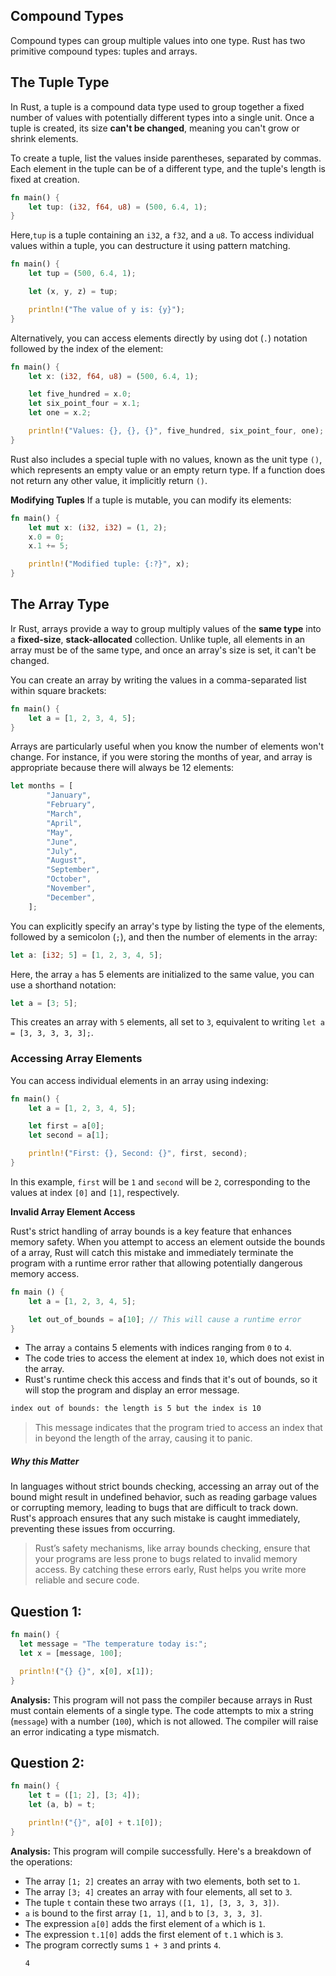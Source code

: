 ## Compound Types

Compound types can group multiple values into one type. Rust has two primitive compound types: tuples and arrays.

## The Tuple Type

In Rust, a tuple is a compound data type used to group together a fixed number of values with potentially different types into a single unit. Once a tuple is created, its size **can't be changed**, meaning you can't grow or shrink elements.

To create a tuple, list the values inside parentheses, separated by commas. Each element in the tuple can be of a different type, and the tuple's length is fixed at creation.

```rust
fn main() {
    let tup: (i32, f64, u8) = (500, 6.4, 1);
}
```

Here,`tup` is a tuple containing an `i32`, a `f32`, and a `u8`. To access individual values within a tuple, you can destructure it using pattern matching.

```rust
fn main() {
    let tup = (500, 6.4, 1);

    let (x, y, z) = tup;

    println!("The value of y is: {y}");
}
```

Alternatively, you can access elements directly by using dot (`.`) notation followed by the index of the element:

```rust
fn main() {
    let x: (i32, f64, u8) = (500, 6.4, 1);

    let five_hundred = x.0;
    let six_point_four = x.1;
    let one = x.2;

    println!("Values: {}, {}, {}", five_hundred, six_point_four, one);
}
```

Rust also includes a special tuple with no values, known as the unit type `()`, which represents an empty value or an empty return type. If a function does not return any other value, it implicitly return `()`.

**Modifying Tuples**
If a tuple is mutable, you can modify its elements:

```rust
fn main() {
    let mut x: (i32, i32) = (1, 2);
    x.0 = 0;
    x.1 += 5;

    println!("Modified tuple: {:?}", x);
}
```

## The Array Type

Ir Rust, arrays provide a way to group multiply values of the **same type** into a **fixed-size**, **stack-allocated** collection. Unlike tuple, all elements in an array must be of the same type, and once an array's size is set, it can't be changed.

You can create an array by writing the values in a comma-separated list within square brackets:

```rust
fn main() {
    let a = [1, 2, 3, 4, 5];
}
```

Arrays are particularly useful when you know the number of elements won't change. For instance, if you were storing the months of year, and array is appropriate because there will always be 12 elements:

```rust
let months = [
        "January",
        "February",
        "March",
        "April",
        "May",
        "June",
        "July",
        "August",
        "September",
        "October",
        "November",
        "December",
    ];
```

You can explicitly specify an array's type by listing the type of the elements, followed by a semicolon (`;`), and then the number of elements in the array:

```rust
let a: [i32; 5] = [1, 2, 3, 4, 5];
```

Here, the array `a` has 5 elements are initialized to the same value, you can use a shorthand notation:

```rust
let a = [3; 5];
```

This creates an array with `5` elements, all set to `3`, equivalent to writing `let a = [3, 3, 3, 3, 3];`.

### Accessing Array Elements

You can access individual elements in an array using indexing:

```rust
fn main() {
    let a = [1, 2, 3, 4, 5];

    let first = a[0];
    let second = a[1];

    println!("First: {}, Second: {}", first, second);
}
```

In this example, `first` will be `1` and `second` will be `2`, corresponding to the values at index `[0]` and `[1]`, respectively.

**Invalid Array Element Access**

Rust's strict handling of array bounds is a key feature that enhances memory safety. When you attempt to access an element outside the bounds of a array, Rust will catch this mistake and immediately terminate the program with a runtime error rather that allowing potentially dangerous memory access.

```rust
fn main () {
    let a = [1, 2, 3, 4, 5];

    let out_of_bounds = a[10]; // This will cause a runtime error
}
```

- The array `a` contains 5 elements with indices ranging from `0` to `4`.
- The code tries to access the element at index `10`, which does not exist in the array.
- Rust's runtime check this access and finds that it's out of bounds, so it will stop the program and display an error message.

```bash
index out of bounds: the length is 5 but the index is 10
```

> This message indicates that the program tried to access an index that in beyond the length of the array, causing it to panic.

##### **Why this Matter**

In languages without strict bounds checking, accessing an array out of the bound might result in undefined behavior, such as reading garbage values or corrupting memory, leading to bugs that are difficult to track down. Rust's approach ensures that any such mistake is caught immediately, preventing these issues from occurring.

> Rust’s safety mechanisms, like array bounds checking, ensure that your programs are less prone to bugs related to invalid memory access. By catching these errors early, Rust helps you write more reliable and secure code.

## Question 1:

```rust
fn main() {
  let message = "The temperature today is:";
  let x = [message, 100];

  println!("{} {}", x[0], x[1]);
}
```

**Analysis:**
This program will not pass the compiler because arrays in Rust must contain elements of a single type. The code attempts to mix a string (`message`) with a number (`100`), which is not allowed. The compiler will raise an error indicating a type mismatch.

## Question 2:

```rust
fn main() {
    let t = ([1; 2], [3; 4]);
    let (a, b) = t;

    println!("{}", a[0] + t.1[0]);
}
```

**Analysis:**
This program will compile successfully. Here's a breakdown of the operations:

- The array `[1; 2]` creates an array with two elements, both set to `1`.
- The array `[3; 4]` creates an array with four elements, all set to `3`.
- The tuple `t` contain these two arrays `([1, 1], [3, 3, 3, 3])`.
- `a` is bound to the first array `[1, 1]`, and `b` to `[3, 3, 3, 3]`.
- The expression `a[0]` adds the first element of `a` which is `1`.
- The expression `t.1[0]` adds the first element of `t.1` which is `3`.
- The program correctly sums `1 + 3` and prints `4`.
  ```bash
  4
  ```
